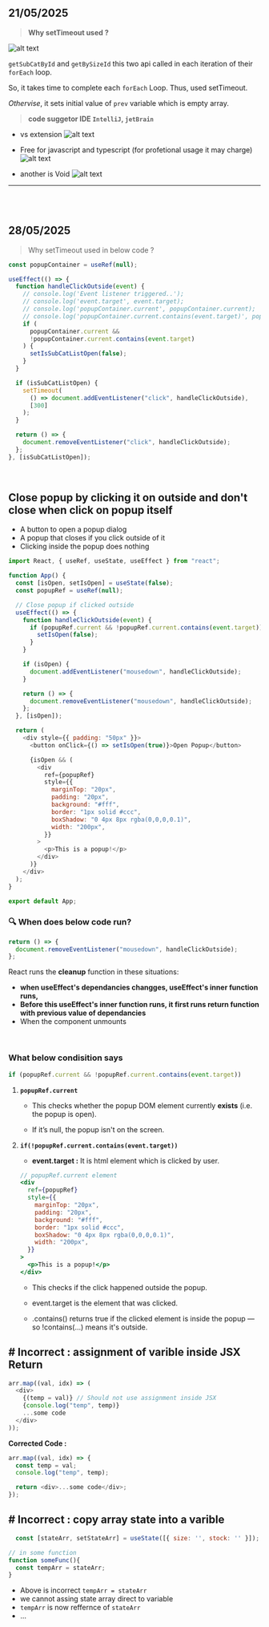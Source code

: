 ## 21/05/2025

> **Why setTimeout used ?**

![alt text](image.png)

`getSubCatById` and `getBySizeId` this two api called in each iteration of their `forEach` loop.

So, it takes time to complete each `forEach` Loop.
Thus, used setTimeout.

_Othervise_, it sets initial value of `prev` variable which is empty array.

> **code suggetor IDE `IntelliJ`, `jetBrain`**

- vs extension
  ![alt text](image-3.png)

- Free for javascript and typescript (for profetional usage it may charge)
  ![alt text](image-1.png)

- another is Void
  ![alt text](image-2.png)

---

<br>
<br>

## 28/05/2025

> Why setTimeout used in below code ?

```javascript
const popupContainer = useRef(null);

useEffect(() => {
  function handleClickOutside(event) {
    // console.log('Event listener triggered..');
    // console.log('event.target', event.target);
    // console.log('popupContainer.current', popupContainer.current);
    // console.log('popupContainer.current.contains(event.target)', popupContainer.current.contains(event.target));
    if (
      popupContainer.current &&
      !popupContainer.current.contains(event.target)
    ) {
      setIsSubCatListOpen(false);
    }
  }

  if (isSubCatListOpen) {
    setTimeout(
      () => document.addEventListener("click", handleClickOutside),
      [300]
    );
  }

  return () => {
    document.removeEventListener("click", handleClickOutside);
  };
}, [isSubCatListOpen]);
```

<br>

## Close popup by clicking it on outside and don't close when click on popup itself

- A button to open a popup dialog
- A popup that closes if you click outside of it
- Clicking inside the popup does nothing

```js
import React, { useRef, useState, useEffect } from "react";

function App() {
  const [isOpen, setIsOpen] = useState(false);
  const popupRef = useRef(null);

  // Close popup if clicked outside
  useEffect(() => {
    function handleClickOutside(event) {
      if (popupRef.current && !popupRef.current.contains(event.target)) {
        setIsOpen(false);
      }
    }

    if (isOpen) {
      document.addEventListener("mousedown", handleClickOutside);
    }

    return () => {
      document.removeEventListener("mousedown", handleClickOutside);
    };
  }, [isOpen]);

  return (
    <div style={{ padding: "50px" }}>
      <button onClick={() => setIsOpen(true)}>Open Popup</button>

      {isOpen && (
        <div
          ref={popupRef}
          style={{
            marginTop: "20px",
            padding: "20px",
            background: "#fff",
            border: "1px solid #ccc",
            boxShadow: "0 4px 8px rgba(0,0,0,0.1)",
            width: "200px",
          }}
        >
          <p>This is a popup!</p>
        </div>
      )}
    </div>
  );
}

export default App;
```

### 🔍 When does below code run?

```js
return () => {
  document.removeEventListener("mousedown", handleClickOutside);
};
```

React runs the **cleanup** function in these situations:

- **when useEffect's dependancies changges, useEffect's inner function runs,**
- **Before this useEffect's inner function runs, it first runs return function with previous value of dependancies**
- When the component unmounts

<br>

### What below condisition says

```js
if (popupRef.current && !popupRef.current.contains(event.target))
```

1. **`popupRef.current`**

   - This checks whether the popup DOM element currently **exists** (i.e. the popup is open).

   - If it’s null, the popup isn't on the screen.

2. **`if(!popupRef.current.contains(event.target))`**

   - **event.target :** It is html element which is clicked by user.

   ```jsx
   // popupRef.current element
   <div
     ref={popupRef}
     style={{
       marginTop: "20px",
       padding: "20px",
       background: "#fff",
       border: "1px solid #ccc",
       boxShadow: "0 4px 8px rgba(0,0,0,0.1)",
       width: "200px",
     }}
   >
     <p>This is a popup!</p>
   </div>
   ```

   - This checks if the click happened outside the popup.

   - event.target is the element that was clicked.

   - .contains() returns true if the clicked element is inside the popup — so !contains(...) means it's outside.

## # Incorrect : assignment of varible inside JSX Return
```js
arr.map((val, idx) => (
  <div>
    {(temp = val)} // Should not use assignment inside JSX
    {console.log("temp", temp)}
    ...some code
  </div>
));
```

**Corrected Code :**

```js
arr.map((val, idx) => {
  const temp = val;
  console.log("temp", temp);

  return <div>...some code</div>;
});
```


## # Incorrect : copy array state into a varible
```js
  const [stateArr, setStateArr] = useState([{ size: '', stock: '' }]);

// in some function
function someFunc(){
  const tempArr = stateArr;  
}
```

- Above is incorrect `tempArr = stateArr`
- we cannot assing state array direct to variable
- `tempArr` is now reffernce of `stateArr`
- ...